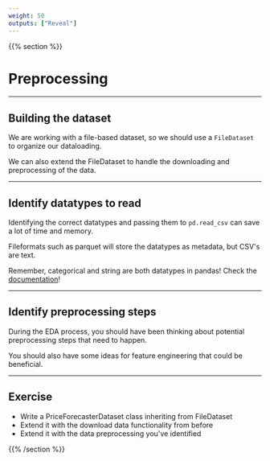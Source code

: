 ```yaml
---
weight: 50
outputs: ["Reveal"]
---
```


{{% section %}}

# Preprocessing

---

## Building the dataset

We are working with a file-based dataset, so we should use a `FileDataset` to organize our dataloading.

We can also extend the FileDataset to handle the downloading and preprocessing of the data.

---

## Identify datatypes to read

Identifying the correct datatypes and passing them to `pd.read_csv` can save a lot of time and memory.

Fileformats such as parquet will store the datatypes as metadata, but CSV's are text.

Remember, categorical and string are both datatypes in pandas!
Check the [documentation](https://pandas.pydata.org/pandas-docs/stable/user_guide/basics.html#basics-dtypes)!

---

## Identify preprocessing steps

During the EDA process, you should have been thinking about potential preprocessing steps that need to happen.

You should also have some ideas for feature engineering that could be beneficial.

---

## Exercise

- Write a PriceForecasterDataset class inheriting from FileDataset
- Extend it with the download data functionality from before
- Extend it with the data preprocessing you've identified

{{% /section %}}